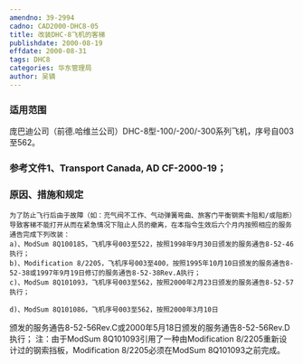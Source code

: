 ```yaml
---
amendno: 39-2994
cadno: CAD2000-DHC8-05
title: 改装DHC-8飞机的客梯
publishdate: 2000-08-19
effdate: 2000-08-31
tags: DHC8
categories: 华东管理局
author: 吴镝
---
```


### 适用范围 
庞巴迪公司（前德.哈维兰公司）DHC-8型-100/-200/-300系列飞机，序号自003至562。

### 参考文件1、Transport Canada, AD CF-2000-19；

### 原因、措施和规定 
    为了防止飞行后由于故障（如：充气阀不工作、气动弹簧弯曲、旅客门平衡钢索卡阻和/或阻断）导致客梯不能打开从而在紧急情况下阻止人员的撤离，在本指令生效后六个月内按照相应的服务通告完成下列改装： 
    a)、ModSum 8Q100185，飞机序号003至522，按照1998年9月30日颁发的服务通告8-52-46执行； 
    b)、Modification 8/2205，飞机序号003至400，按照1995年10月10日颁发的服务通告8-52-38或1997年9月19日修订的服务通告8-52-38Rev.A执行；
    c)、ModSum 8Q101093，飞机序号003至562，按照2000年2月23日颁发的服务通告8-52-57执行； 

    d)、ModSum 8Q101086，飞机序号003至562，按照2000年3月10日
  
颁发的服务通告8-52-56Rev.C或2000年5月18日颁发的服务通告8-52-56Rev.D执行；
    注：由于ModSum 8Q101093引用了一种由Modification 8/2205重新设计过的钢索挡板，Modification 8/2205必须在ModSum 8Q101093之前完成。
